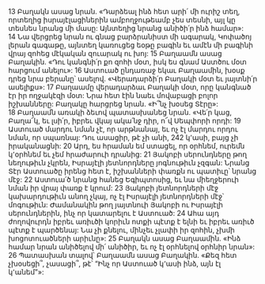13 Բաղակն ասաց նրան. «Դարձեալ ինձ հետ արի՛ մի ուրիշ տեղ, որտեղից իսրայէլացիներին ամբողջութեամբ չես տեսնի, այլ կը տեսնես նրանց մի մասը: Այնտեղից նրանց անիծի՛ր ինձ համար»: 14 Նա վերցրեց նրան ու գնաց բարձրանիստ մի ագարակ, Կոփածոյ լերան գագաթը, այնտեղ կառուցեց եօթը բագին եւ ամէն մի բագինի վրայ զոհեց մէկական զուարակ ու խոյ: 15 Բաղաամն ասաց Բաղակին. «Դու կանգնի՛ր քո զոհի մօտ, իսկ ես գնամ Աստծու մօտ հարցում անելու»: 16 Աստուած ընդառաջ եկաւ Բաղաամին, խօսք դրեց նրա բերանը՝ ասելով. «Վերադարձի՛ր Բաղակի մօտ եւ յայտնի՛ր ասելիքս»: 17 Բաղաամը վերադարձաւ Բաղակի մօտ, որը կանգնած էր իր ողջակէզի մօտ: Նրա հետ էին նաեւ մովաբացի բոլոր իշխանները: Բաղակը հարցրեց նրան. «Ի՞նչ խօսեց Տէրը»: 18 Բաղաամն առակի ձեւով պատասխանեց նրան.
«Վե՛ր կաց, Բաղա՜կ, եւ լսի՛ր,
իբրեւ վկայ ակա՛նջ դիր, ո՜վ Սեպփորի որդի:
19 Աստուած մարդու նման չէ, որ արթնանայ,
եւ ոչ էլ մարդու որդու նման, որ սպառնայ:
Դու ասացիր, թէ չի անի,
242 կ՚ասի, բայց չի իրականացնի:
20 Արդ, ես հրաման եմ ստացել, որ օրհնեմ,
ուրեմն կ՚օրհնեմ եւ չեմ հրաժարուի դրանից:
21 Յակոբի սերունդները թող նեղութիւն չկրեն,
Իսրայէլի յետնորդները յոգնութիւն չզգան:
Նրանց Տէր Աստուածը իրենց հետ է,
իշխանների փառքն ու պատիւը՝ նրանց մէջ:
22 Աստուա՛ծ նրանց հանեց Եգիպտոսից,
եւ նա միեղջերուի նման իր վրայ փառք է կրում:
23 Յակոբի յետնորդների մէջ կախարդութիւն անող չկայ,
ոչ էլ Իսրայէլի յետնորդների մէջ՝ մոգութիւն:
Ժամանակին թող յայտնուի Յակոբի ու Իսրայէլի սերունդներին,
ինչ որ կատարելու է Աստուած:
24 Ահա այդ ժողովուրդն իբրեւ առիւծի կորիւն
ոտքի պէտք է ելնի
եւ իբրեւ առիւծ պէտք է պարծենայ:
Նա չի քնելու, մինչեւ չլափի իր զոհին,
չխմի խոցոտուածների արիւնը»:
25 Բաղակն ասաց Բաղաամին. «Ինձ համար նրան անիծելով մի՛ անիծիր, եւ ոչ էլ օրհնելով օրհնիր նրան»: 26 Պատասխան տալով՝ Բաղաամն ասաց Բաղակին. «Քեզ հետ չխօսեցի՞, չասացի՞, թէ՝ “Ինչ որ Աստուած կ՚ասի ինձ, այն էլ կ՚անեմ”»:
